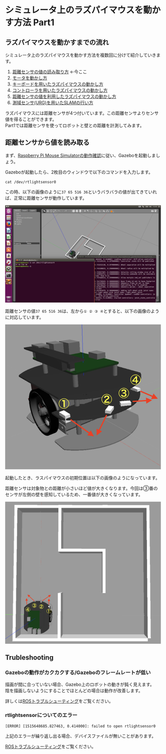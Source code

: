 # シミュレータ上のラズパイマウスを動かす方法 Part1

## ラズパイマウスを動かすまでの流れ

シミュレータ上のラズパイマウスを動かす方法を複数回に分けて紹介していきます。

1. [距離センサの値の読み取り方](how_to_control_raspimouse_on_sim_1.md) ←今ここ
2. [モータを動かし方](how_to_control_raspimouse_on_sim_2.md)
3. [キーボードを用いたラズパイマウスの動かし方](how_to_control_raspimouse_on_sim_3.md)
4. [コントローラを用いたラズパイマウスの動かし方](how_to_control_raspimouse_on_sim_4.md)
5. [距離センサの値を利用したラズパイマウスの動かし方](how_to_control_raspimouse_on_sim_5.md)
6. [測域センサ\(URG\)を用いたSLAMの行い方](how_to_control_raspimouse_on_sim_6.md)

ラズパイマウスには距離センサが4つ付いています。この距離センサよりセンサ値を得ることができます。  
Part1では距離センサを使ってロボットと壁との距離を計測してみます。

## 距離センサから値を読み取る

まず、[Raspberry Pi Mouse Simulatorの動作確認](../setup/how_to_use_raspimouse_sim.md)に従い、Gazeboを起動しましょう。

Gazeboが起動したら、2枚目のウィンドウで以下のコマンドを入力します。

```text
cat /dev/rtlightsensor0
```

この時、以下の画像のように`37 65 516 36`というバラバラの値が出てきていれば、正常に距離センサが動作しています。 

![](../.gitbook/assets/cat_rtlightsensor0.png)

距離センサの値`37 65 516 36`は、左から`① ② ③ ④`とすると、以下の画像のように対応しています。

 

![](../.gitbook/assets/raspimouse_sim_lightsensors.png)

起動したとき、ラスパイマウスの初期位置は以下の画像のようになっています。

距離センサは対象物との距離が小さいほど値が大きくなります。今回は③番のセンサが左側の壁を感知しているため、一番値が大きくなっています。 

![](../.gitbook/assets/lightsensors_sample.png)

## Trubleshooting

### Gazeboの動作がカクカクする/Gazeboのフレームレートが低い

描画が間に合っていない場合、Gazebo上のロボットの動きが鈍く見えます。  
陰を描画しないようにすることでほとんどの場合は動作が改善します。

詳しくは[ROSトラブルシューティング](../troubleshooting.md#gazebonogakakukakusurugazebonofurmurtogai)をご覧ください。

### rtlightsensorについてのエラー

```text
[ERROR] [1515648685.827463, 0.414000]: failed to open rtlightsensor0
```

上記のエラーが繰り返し出る場合、デバイスファイルが無いことがあります。

[ROSトラブルシューティング](../troubleshooting.md#rtlightsensornitsuitenoergaru)をご覧ください。

